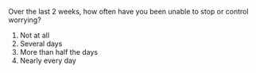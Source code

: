 Over the last 2 weeks, how often have you been unable to stop or control worrying?
1. Not at all
2. Several days
3. More than half the days
4. Nearly every day